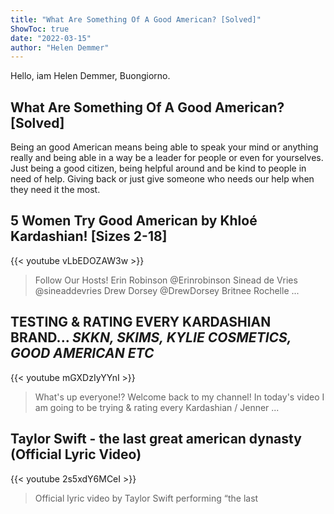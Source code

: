```yaml
---
title: "What Are Something Of A Good American? [Solved]"
ShowToc: true 
date: "2022-03-15"
author: "Helen Demmer" 
---
```


Hello, iam Helen Demmer, Buongiorno.
## What Are Something Of A Good American? [Solved]
Being an good American means being able to speak your mind or anything really and being able in a way be a leader for people or even for yourselves. Just being a good citizen, being helpful around and be kind to people in need of help. Giving back or just give someone who needs our help when they need it the most.

## 5 Women Try Good American by Khloé Kardashian! [Sizes 2-18]
{{< youtube vLbEDOZAW3w >}}
>Follow Our Hosts! Erin Robinson @Erinrobinson Sinead de Vries @sineaddevries Drew Dorsey @DrewDorsey Britnee Rochelle ...

## TESTING & RATING EVERY KARDASHIAN BRAND... *SKKN, SKIMS, KYLIE COSMETICS, GOOD AMERICAN ETC*
{{< youtube mGXDzIyYYnI >}}
>What's up everyone!? Welcome back to my channel! In today's video I am going to be trying & rating every Kardashian / Jenner ...

## Taylor Swift - the last great american dynasty (Official Lyric Video)
{{< youtube 2s5xdY6MCeI >}}
>Official lyric video by Taylor Swift performing “the last 

